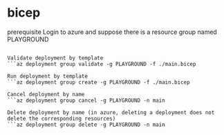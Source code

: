 # bicep

prerequisite
Login to azure and suppose there is a resource group named PLAYGROUND
```az login

Validate deployment by template
```az deployment group validate -g PLAYGROUND -f ./main.bicep

Run deployment by template
```az deployment group create -g PLAYGROUND -f ./main.bicep

Cancel deployment by name
```az deployment group cancel -g PLAYGROUND -n main

Delete deployment by name (in azure, deleting a deployment does not delete the corresponding resources)
```az deployment group delete -g PLAYGROUND -n main
